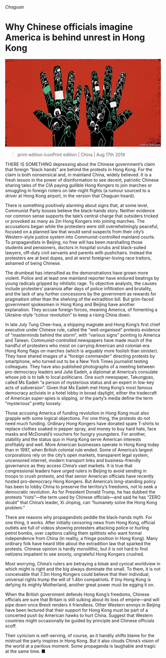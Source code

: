 ###### Chaguan

# Why Chinese officials imagine America is behind unrest in Hong Kong 

![image](images/20190817_CND000_0.jpg) 

> print-edition iconPrint edition | China | Aug 17th 2019 

THERE IS SOMETHING depressing about the Chinese government’s claim that foreign “black hands” are behind the protests in Hong Kong. For the claim is both nonsensical and, in mainland China, widely believed. It is a fresh lesson in the power of disinformation to see decent, patriotic Chinese sharing tales of the CIA paying gullible Hong Kongers to join marches or smuggling in foreign rioters on late-night flights (a rumour sourced to a driver at Hong Kong airport, in the version that Chaguan heard). 

There is something positively alarming about signs that, at some level, Communist Party bosses believe the black-hands story. Neither evidence nor common sense supports the tale’s central charge that outsiders tricked or provoked as many as 2m Hong Kongers into joining marches. The accusations began while the protesters were still overwhelmingly peaceful, focused on a planned law that would send suspects from their city’s Western-style justice system into Communist-controlled mainland courts. To propagandists in Beijing, no free will has been marshalling those students and pensioners, doctors in hospital scrubs and black-suited lawyers, off-duty civil servants and parents with pushchairs. Instead the protesters are at best dupes, and at worst foreigner-loving race traitors, ashamed of being Chinese. 

The drumbeat has intensified as the demonstrations have grown more violent. Police and at least one mainland reporter have endured beatings by young radicals gripped by nihilistic rage. To objective analysts, the causes include protesters’ paranoia after days of police infiltration and brutality, and the lack of any further concessions by the government as rewards for pragmatism other than the shelving of the extradition bill. But grim-faced government spokesmen in Hong Kong and Beijing have another explanation. They accuse foreign forces, meaning America, of fomenting a Ukraine-style “colour revolution” to keep a rising China down. 

In late July Tung Chee-hwa, a shipping magnate and Hong Kong’s first chief executive under Chinese rule, called the “well-organised” protests evidence of “masterminds behind the storm”, with “various signs” pointing to America and Taiwan. Communist-controlled newspapers have made much of the handful of protesters who insist on carrying American and colonial-era Hong Kong flags on marches (which is arguably more foolish than sinister). They have shared images of a “foreign commander” directing protests by smartphone, who turned out to be a New York Times journalist texting colleagues. They have also published photographs of a meeting between pro-democracy leaders and Julie Eadeh, a diplomat at America’s consulate whose job is to talk to local politicians. One such newspaper, Takungpao, called Ms Eadeh “a person of mysterious status and an expert in low-key acts of subversion”. Given that Ms Eadeh met Hong Kong’s most famous democracy activists in a hotel lobby in broad daylight, either the tradecraft of American super-spies is slipping, or the party’s media define the term “mysterious” pretty loosely. 

Those accusing America of funding revolution in Hong Kong must also grapple with some logical objections. For one thing, the protests do not need much funding. Ordinary Hong Kongers have donated spare T-shirts to replace clothes soaked in pepper spray, and money to buy hard hats, face masks and McDonald’s vouchers for hungry youngsters. For another, stability and the status quo in Hong Kong serve American interests profitably and well. More American businesses operate in Hong Kong today than in 1997, when British colonial rule ended. Some of America’s largest corporations rely on the city’s open markets, transparent legal system, uncensored internet, modern transport links and business-friendly governance as they access China’s vast markets. It is true that congressional leaders have urged rulers in Beijing to avoid sending in troops to crush protests, and that senior American officials have recently hosted pro-democracy Hong Kongers. But America’s long-standing policy has been to lobby China to preserve the territory’s freedoms, not to seek a democratic revolution. As for President Donald Trump, he has dubbed the protests “riots”—the term used by Chinese officials—and said he has “ZERO doubt” that China’s leader, Xi Jinping, can “humanely solve the Hong Kong problem.” 

There are reasons why propagandists peddle the black-hands myth. For one thing, it works. After initially censoring news from Hong Kong, official outlets are full of videos showing protesters attacking police or hurling petrol bombs, over captions calling them splittists who want formal independence from China (in reality, a fringe position in Hong Kong). Many ordinary folk have heard little about the extradition law that sparked the protests. Chinese opinion is hardly monolithic, but it is not hard to find netizens impatient to see snooty, ungrateful Hong Kongers crushed. 

Most worrying, China’s rulers are betraying a bleak and cynical worldview in which might is right and the big always dominate the small. To them, it is not conceivable that 7.3m Hong Kongers could believe that their individual, universal rights trump the will of 1.4bn compatriots. If tiny Hong Kong is defying its mighty Motherland, another great power must be egging it on. 

When the British government defends Hong Kong’s freedoms, Chinese officials are sure that Britain is still sulking about its loss of empire—and will pipe down once Brexit renders it friendless. Other Western envoys in Beijing have been lectured that their support for Hong Kong must be part of a concerted push by American hawks to hurt China. Suggest that Western countries might occasionally be guided by principle and Chinese officials scoff. 

Their cynicism is self-serving, of course, as it handily shifts blame for the mistrust the party inspires in Hong Kong. But it also clouds China’s vision of the world at a perilous moment. Some propaganda is laughable and tragic at the same time. ■ 

